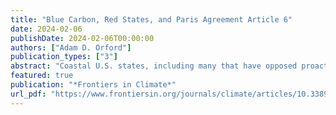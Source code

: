 ```yaml
---
title: "Blue Carbon, Red States, and Paris Agreement Article 6"
date: 2024-02-06
publishDate: 2024-02-06T00:00:00
authors: ["Adam D. Orford"]
publication_types: ["3"]
abstract: "Coastal U.S. states, including many that have opposed proactive U.S. climate policies, are contemplating entrance into the supply side of the international carbon credit markets by, among other things, hosting revenue-generating blue carbon projects on their submerged lands. The voluntary carbon credit markets already facilitate private investment in such activities, and the emerging Paris Agreement Article 6 framework is poised to generate investment interest at the national level as well. Reviewing these trends, this Perspective questions whether this is good climate, environmental, and social policy, and advises further oversight and accountability."
featured: true
publication: "*Frontiers in Climate*"
url_pdf: "https://www.frontiersin.org/journals/climate/articles/10.3389/fclim.2024.1355224/full"
---
```


